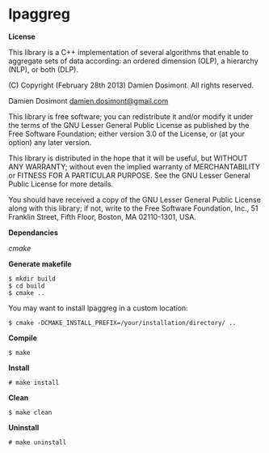 lpaggreg
======

__License__

This library is a C++ implementation of several algorithms that enable
to aggregate sets of data according: an ordered dimension (OLP), a
hierarchy (NLP), or both (DLP). 

(C) Copyright (February 28th 2013) Damien Dosimont. All rights reserved.

Damien Dosimont <damien.dosimont@gmail.com>

This library is free software; you can redistribute it and/or modify it
under the terms of the GNU Lesser General Public License as published by
the Free Software Foundation; either version 3.0 of the License, or
(at your option) any later version.

This library is distributed in the hope that it will be useful, but
WITHOUT ANY WARRANTY; without even the implied warranty of MERCHANTABILITY
or FITNESS FOR A PARTICULAR PURPOSE. See the GNU Lesser General Public
License for more details.

You should have received a copy of the GNU Lesser General Public
License along with this library; if not, write to the Free Software
Foundation, Inc., 51 Franklin Street, Fifth Floor, Boston, MA  02110-1301,
USA.

__Dependancies__

*cmake*

__Generate makefile__

    $ mkdir build
    $ cd build
    $ cmake ..

You may want to install lpaggreg in a custom location:

    $ cmake -DCMAKE_INSTALL_PREFIX=/your/installation/directory/ ..

__Compile__

    $ make
		

__Install__

    # make install
		
__Clean__
		
    $ make clean

__Uninstall__
		
    # make uninstall
